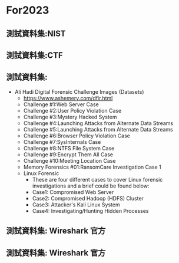 # For2023

## 測試資料集:NIST
## 測試資料集:CTF
## 測試資料集:
- Ali Hadi Digital Forensic Challenge Images (Datasets)
  - https://www.ashemery.com/dfir.html
  - Challenge #1:Web Server Case
  - Challenge #2:User Policy Violation Case
  - Challenge #3:Mystery Hacked System
  - Challenge #4:Launching Attacks from Alternate Data Streams
  - Challenge #5:Launching Attacks from Alternate Data Streams
  - Challenge #6:Browser Policy Violation Case
  - Challenge #7:SysInternals Case
  - Challenge #8:NTFS File System Case
  - Challenge #9:Encrypt Them All Case
  - Challenge #10:Meeting Location Case
  - Memory Forensics #01:RansomCare Investigation Case 1
  - Linux Forensic
    - These are four different cases to cover Linux forensic investigations and a brief could be found below:
    - Case1: Compromised Web Server
    - Case2: Compromised Hadoop (HDFS) Cluster
    - Case3: Attacker's Kali Linux System
    - Case4: Investigating/Hunting Hidden Processes 

## 測試資料集: Wireshark 官方

## 測試資料集: Wireshark 官方
